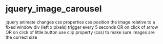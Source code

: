 # jquery_image_carousel

jquery animate changes css properties
css position the image relative to a fixed window div (left x pixels)
trigger every 5 seconds OR on click of arrow OR on click of little button
use clip property (css) to make sure images are the correct size

